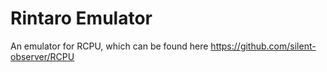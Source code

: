 # Rintaro Emulator
An emulator for RCPU, which can be found here
https://github.com/silent-observer/RCPU
